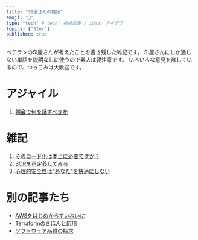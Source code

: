 ```yaml
---
title: "SI屋さんの雑記"
emoji: "📑"
type: "tech" # tech: 技術記事 / idea: アイデア
topics: ["SIer"]
published: true
---
```

ベテランのSI屋さんが考えたことを書き残した雑記です。
SI屋さんにしか通じない単語を説明なしに使うので素人は要注意です。
いろいろな意見を欲しているので、つっこみは大歓迎です。

# アジャイル
1. [朝会で何を話すべきか](https://zenn.dev/sway/articles/agile_daily_scrum)


# 雑記
1. [そのコード化は本当に必要ですか？](https://zenn.dev/sway/articles/si_codenization)
1. [SORを再定義してみる](https://zenn.dev/sway/articles/si_note_sor_redefinition)
1. [心理的安全性は"あなた"を快適にしない](https://zenn.dev/sway/articles/si_note_psychological_safety)


# 別の記事たち
- [AWSをはじめからていねいに](https://zenn.dev/sway/articles/aws_index_list)
- [Terraformのきほんと応用](https://zenn.dev/sway/articles/terraform_index_list)
- [ソフトウェア品質の探求](https://zenn.dev/sway/articles/quality_index_list)
